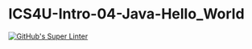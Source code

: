 # ICS4U-Intro-04-Java-Hello_World
[![GitHub's Super Linter](https://github.com/ics4u-2-2020/ICS4U-Intro-04-Java-Hello_World/workflows/GitHub's%20Super%20Linter/badge.svg)](https://github.com/ics4u-2-2020/ICS4U-Intro-04-Java-Hello_World/actions)
